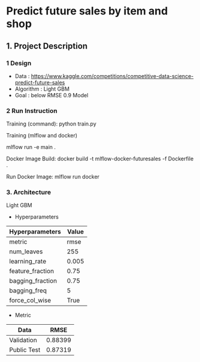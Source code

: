 
# Predict future sales by item and shop
## 1. Project Description 

### 1 Design
- Data : https://www.kaggle.com/competitions/competitive-data-science-predict-future-sales
- Algorithm : Light GBM
- Goal : below RMSE 0.9 Model

### 2 Run Instruction
Training (command): 
    python train.py

Training (mlflow and docker)

   mlflow run -e main .

Docker Image Build:
    docker build -t mlflow-docker-futuresales -f Dockerfile .

Run Docker Image:
    mlflow run docker

### 3. Architecture

Light GBM
- Hyperparameters 

|Hyperparameters | Value |
|---|-------|
|metric| rmse  |
|num_leaves| 255   |
|learning_rate| 0.005 |
|feature_fraction| 0.75 |
|bagging_fraction| 0.75 |
|bagging_freq|5|
|force_col_wise|True|

- Metric

| Data        | RMSE |
|-------------|------|
| Validation  | 0.88399   |
| Public Test | 0.87319   |



